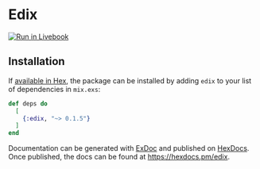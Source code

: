 # Edix

[![Run in Livebook](https://livebook.dev/badge/v1/blue.svg)](https://livebook.dev/run?url=https://github.com/headwayio/edix/blob/main/edix.livemd)

## Installation

If [available in Hex](https://hex.pm/docs/publish), the package can be installed
by adding `edix` to your list of dependencies in `mix.exs`:

```elixir
def deps do
  [
    {:edix, "~> 0.1.5"}
  ]
end
```

Documentation can be generated with [ExDoc](https://github.com/elixir-lang/ex_doc)
and published on [HexDocs](https://hexdocs.pm). Once published, the docs can
be found at <https://hexdocs.pm/edix>.

